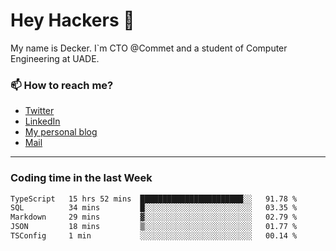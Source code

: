 # Hey Hackers 👋

My name is Decker. I`m CTO @Commet and a student of Computer Engineering at UADE.

### 📫 How to reach me?
- [Twitter](https://x.com/0xDecker) 
- [LinkedIn](https://www.linkedin.com/in/decker-urbano/) 
- [My personal blog](http://decker.sh) 
- [Mail](mailto:me@decker.sh)

---

### Coding time in the last Week

<!--START_SECTION:waka-->

```txt
TypeScript   15 hrs 52 mins  ███████████████████████░░   91.78 %
SQL          34 mins         █░░░░░░░░░░░░░░░░░░░░░░░░   03.35 %
Markdown     29 mins         ▓░░░░░░░░░░░░░░░░░░░░░░░░   02.79 %
JSON         18 mins         ▒░░░░░░░░░░░░░░░░░░░░░░░░   01.77 %
TSConfig     1 min           ░░░░░░░░░░░░░░░░░░░░░░░░░   00.14 %
```

<!--END_SECTION:waka-->
